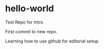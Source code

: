 # hello-world
Test Repo for Intro 

First commit to new repo. 

Learning how to use github for editorial setup.
